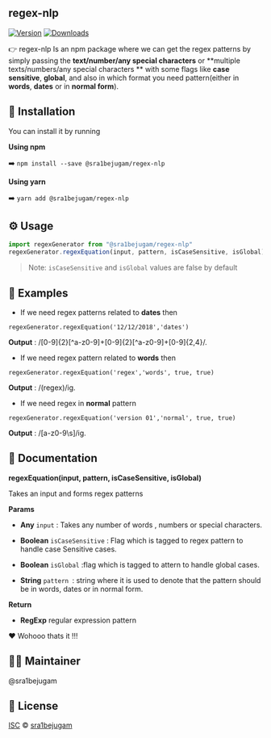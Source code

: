 ## regex-nlp
 [![Version](https://img.shields.io/npm/v/@sra1bejugam/regex-nlp.svg)](https://www.npmjs.com/package/@sra1bejugam/regex-nlp) [![Downloads](https://img.shields.io/npm/dt/@sra1bejugam/regex-nlp.svg)](https://www.npmjs.com/package/@sra1bejugam/regex-nlp)

:point_right: regex-nlp Is an npm package where we can get the regex patterns by simply passing the **text/number/any special characters** or **multiple texts/numbers/any special characters ** with some flags like **case sensitive**, **global**, and also in which format you need pattern(either in **words**, **dates** or in **normal form**).


## :electric_plug: Installation

You can install it by running 

**Using npm**

:arrow_right: `npm install --save @sra1bejugam/regex-nlp`

**Using yarn**

:arrow_right: `yarn add @sra1bejugam/regex-nlp`

## :gear: Usage
```js
import regexGenerator from "@sra1bejugam/regex-nlp"
regexGenerator.regexEquation(input, pattern, isCaseSensitive, isGlobal)
```

 >Note:  `isCaseSensitive` and `isGlobal` values are false by default

## :key: Examples


- If we need regex patterns related to **dates** then 

`regexGenerator.regexEquation('12/12/2018','dates')`

**Output** : /[0-9]{2}[^a-z0-9]+[0-9]{2}[^a-z0-9]+[0-9]{2,4}/.

- If we need regex pattern related to **words** then 

`regexGenerator.regexEquation('regex','words', true, true)`

**Output** : /(regex)/ig.

- If we need regex in **normal** pattern

`regexGenerator.regexEquation('version 01','normal', true, true)`

**Output** : /[a-z0-9\s]/ig.



## :memo: Documentation
**regexEquation(input, pattern, isCaseSensitive, isGlobal)**

Takes an input and forms regex patterns

**Params**
- **Any** `input` : Takes any number of words , numbers  or special characters.

-  **Boolean** `isCaseSensitive` : Flag which is tagged to regex pattern to handle case Sensitive cases.

- **Boolean** `isGlobal` :flag which is tagged to attern to handle global cases.

- **String** `pattern `: string where it is used to denote that the pattern should be in words, dates or in normal form.

**Return**
- **RegExp** regular expression pattern


:heart: Wohooo thats it !!!


## :raising_hand_man: Maintainer
@sra1bejugam

## :scroll: License

[ISC][license] © [sra1bejugam][website]


[license]: /LICENSE
[website]: https://github.com/sra1bejugam/RegexGenerator
[gpay-donations]: htps://addcrctsitehere.com

